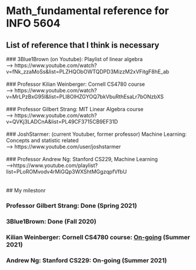 # Math_fundamental reference for INFO 5604

## List of reference that I think is necessary
<p>
### 3Blue1Brown (on Youtube): Playlist of linear algebra <br>
--> https://www.youtube.com/watch?v=fNk_zzaMoSs&list=PLZHQObOWTQDPD3MizzM2xVFitgF8hE_ab <br>
<br>
### Professor Kilian Weinberger: Cornell CS4780 course <br>
--> https://www.youtube.com/watch?v=MrLPzBxG95I&list=PLl8OlHZGYOQ7bkVbuRthEsaLr7bONzbXS <br>
<br>
### Professor Gilbert Strang: MIT Linear Algebra course <br>
--> https://www.youtube.com/watch?v=QVKj3LADCnA&list=PL49CF3715CB9EF31D<br>
<br>
### JoshStarmer: (current Youtuber, former professor) Machine Learning: Concepts and statistic related <br>
--> https://www.youtube.com/user/joshstarmer<br>
<br>
### Professor Andrew Ng: Stanford CS229, Machine Learning<br>
-->https://www.youtube.com/playlist?list=PLoROMvodv4rMiGQp3WXShtMGgzqpfVfbU <br>
<br><br>
## My milestonr
<p>
  
### Professor Gilbert Strang: Done (Spring 2021)<br>
### 3Blue1Brown: Done (Fall 2020)<br>
  ### Kilian Weinberger: Cornell CS4780 course: <u><b>On-going</b></u> (Summer 2021)<br>
### Andrew Ng: Stanford CS229: <b>On-going</b> (Summer 2021)<br>
